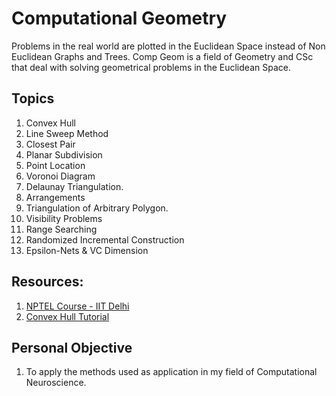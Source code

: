 # Computational Geometry

Problems in the real world are plotted in the Euclidean Space instead of Non Euclidean Graphs and Trees. Comp Geom is a field of Geometry and CSc that deal with solving geometrical problems in the Euclidean Space.

## Topics
1. Convex Hull
2. Line Sweep Method
3. Closest Pair
4. Planar Subdivision
5. Point Location
6. Voronoi Diagram
7. Delaunay Triangulation.
8. Arrangements
9. Triangulation of Arbitrary Polygon.
10. Visibility Problems
11. Range Searching
12. Randomized Incremental Construction
13. Epsilon-Nets & VC Dimension

## Resources: 
1. [NPTEL Course - IIT Delhi](https://nptel.ac.in/courses/106102011)
2. [Convex Hull Tutorial](https://www.youtube.com/watch?v=B2AJoQSZf4M&pp=ygUZY29udmV4IGh1bGwgZ3JhaGFtIHNjYW4gYw%3D%3D)

## Personal Objective
1. To apply the methods used as application in my field of Computational Neuroscience.